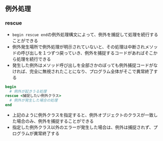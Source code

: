 ## 例外処理

### rescue
- `begin rescue end`の例外処理構文によって、例外を捕捉して処理を続行することができる
- 例外発生場所で例外処理が明示されていないと、その処理は中断されメソッドの呼び出しを１つずつ戻っていき、例外を捕捉するコードがあればそこから処理を続行できる
- 発生した例外はメソッド呼び出しを全部さかのぼっても例外捕捉コードがなければ、完全に無視されたことになり、プログラム全体がそこで異常終了する

```ruby
begin
  # 例外が起きうる処理
rescue <捕捉したい例外クラス>
  # 例外が発生した場合の処理
end
```
- 上記のように例外クラスを指定すると、例外オブジェクトのクラスが一致した場合のみ、例外を捕捉することができる
- 指定した例外クラス以外のエラーが発生した場合は、例外は捕捉されず、プログラムが異常終了する
